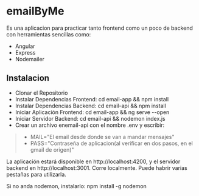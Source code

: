 # emailByMe

Es una aplicacion para practicar tanto frontend como un poco de backend con herramientas sencillas como:
- Angular
- Express
- Nodemailer

## Instalacion
- Clonar el Repositorio
- Instalar Dependencias Frontend: cd email-app && npm install
- Instalar Dependencias Backend: cd email-api && npm install
- Iniciar Aplicación Frontend: cd email-app && ng serve --open
- Iniciar Servidor Backend: cd email-api && nodemon index.js
- Crear un archivo enemail-api con el nombre .env y escribir:
>- MAIL="El email desde donde se van a mandar mensajes"
>- PASS="Contraseña de aplicacion(al verificar en dos pasos, en el gmail de origen)"

La aplicación estará disponible en http://localhost:4200, y el servidor backend en http://localhost:3001. Corre localmente. 
Puede habrir varias pestañas para utilizarla.

Si no anda nodemon, instalarlo:
npm install -g nodemon
